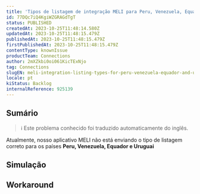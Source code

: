 ```yaml
---
title: 'Tipos de listagem de integração MELI para Peru, Venezuela, Equador e Uruguai'
id: 77DQc7iQ4KgiWZGRAGdTgT
status: PUBLISHED
createdAt: 2023-10-25T11:48:14.580Z
updatedAt: 2023-10-25T11:48:15.479Z
publishedAt: 2023-10-25T11:48:15.479Z
firstPublishedAt: 2023-10-25T11:48:15.479Z
contentType: knownIssue
productTeam: Connections
author: 2mXZkbi0oi061KicTExNjo
tag: Connections
slugEN: meli-integration-listing-types-for-peru-venezuela-equador-and-uruguai
locale: pt
kiStatus: Backlog
internalReference: 925139
---
```


## Sumário

>ℹ️ Este problema conhecido foi traduzido automaticamente do inglês.



Atualmente, nosso aplicativo MELI não está enviando o tipo de listagem correto para os países **Peru, Venezuela, Equador e Uruguai**

## Simulação



## Workaround



